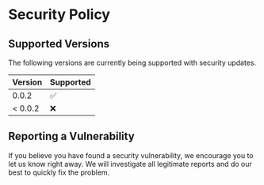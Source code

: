 # Security Policy

## Supported Versions

The following versions are currently being supported with security updates.

| Version | Supported          |
| ------- | ------------------ |
| 0.0.2   | :white_check_mark: |
| < 0.0.2 | :x:                |

## Reporting a Vulnerability

If you believe you have found a security vulnerability, we encourage you to let us know right away. 
We will investigate all legitimate reports and do our best to quickly fix the problem.
